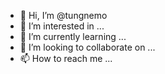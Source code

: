 - 👋 Hi, I’m @tungnemo
- 👀 I’m interested in ...
- 🌱 I’m currently learning ...
- 💞️ I’m looking to collaborate on ...
- 📫 How to reach me ...

<!---
tungnemo/tungnemo is a ✨ special ✨ repository because its `README.md` (this file) appears on your GitHub profile.
You can click the Preview link to take a look at your changes.
--->
